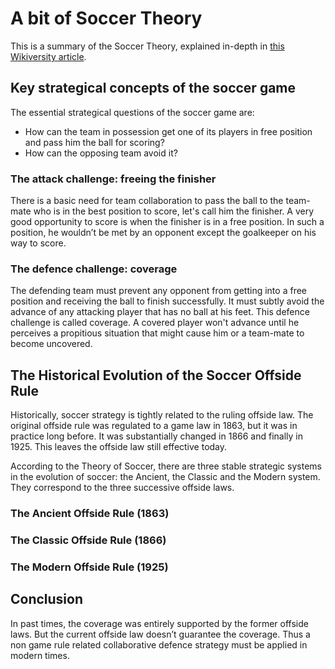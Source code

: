 # A bit of Soccer Theory
This is a summary of the Soccer Theory, explained in-depth in [this Wikiversity article](https://en.wikiversity.org/wiki/The_Theory_of_Soccer).
## Key strategical concepts of the soccer game
The essential strategical questions of the soccer game are:
* How can the team in possession get one of its players in free position and pass him the ball for scoring?
* How can the opposing team avoid it?
### The attack challenge: freeing the finisher
There is a basic need for team collaboration to pass the ball to the team-mate who is in the best position to score, let's call him the finisher. 
A very good opportunity to score is when the finisher is in a free position. 
In such a position, he wouldn’t be met by an opponent except the goalkeeper on his way to score. 
### The defence challenge: coverage
The defending team must prevent any opponent from getting into a free position and receiving the ball to finish successfully. 
It must subtly avoid the advance of any attacking player that has no ball at his feet. 
This defence challenge is called coverage.
A covered player won't advance until he perceives a propitious situation that might cause him or a team-mate to become uncovered.
## The Historical Evolution of the Soccer Offside Rule
Historically, soccer strategy is tightly related to the ruling offside law. 
The original offside rule was regulated to a game law in 1863, but it was in practice long before. 
It was substantially changed in 1866 and finally in 1925. This leaves the offside law still effective today.

According to the Theory of Soccer, there are three stable strategic systems in the evolution of soccer: the Ancient, the Classic and the Modern system.
They correspond to the three successive offside laws.

### The Ancient Offside Rule (1863)

### The Classic Offside Rule (1866)

### The Modern Offside Rule (1925)
## Conclusion
In past times, the coverage was entirely supported by the former offside laws. 
But the current offside law doesn’t guarantee the coverage.
Thus a non game rule related collaborative defence strategy must be applied in modern times.
